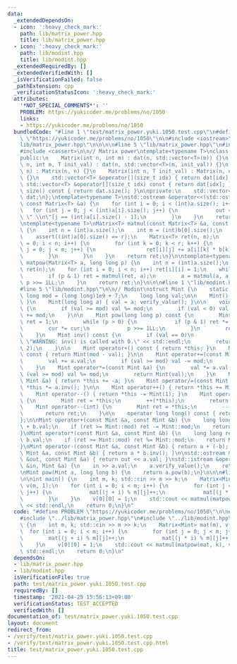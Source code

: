 ```yaml
---
data:
  _extendedDependsOn:
  - icon: ':heavy_check_mark:'
    path: lib/matrix_power.hpp
    title: lib/matrix_power.hpp
  - icon: ':heavy_check_mark:'
    path: lib/modint.hpp
    title: lib/modint.hpp
  _extendedRequiredBy: []
  _extendedVerifiedWith: []
  _isVerificationFailed: false
  _pathExtension: cpp
  _verificationStatusIcon: ':heavy_check_mark:'
  attributes:
    '*NOT_SPECIAL_COMMENTS*': ''
    PROBLEM: https://yukicoder.me/problems/no/1050
    links:
    - https://yukicoder.me/problems/no/1050
  bundledCode: "#line 1 \"test/matrix_power.yuki.1050.test.cpp\"\n#define PROBLEM\
    \ \"https://yukicoder.me/problems/no/1050\"\n\n#include <iostream>\n#line 1 \"\
    lib/matrix_power.hpp\"\n\n\n\n#line 5 \"lib/matrix_power.hpp\"\n#include <vector>\n\
    #include <cassert>\n\n// Matrix power\ntemplate<typename T>\nclass Matrix {\n\
    public:\n    Matrix(int n, int m) : dat(n, std::vector<T>(m)) {}\n    Matrix(int\
    \ n, int m, T init_val) : dat(n, std::vector<T>(m, init_val)) {}\n    Matrix(int\
    \ n) : Matrix(n, n) {}\n    Matrix(int n, T init_val) : Matrix(n, n, init_val)\
    \ {}\n    std::vector<T> &operator[](size_t idx) { return dat[idx]; }\n    const\
    \ std::vector<T> &operator[](size_t idx) const { return dat[idx]; }\n    size_t\
    \ size() const { return dat.size(); }\n\nprivate:\n    std::vector<std::vector<T>>\
    \ dat;\n};\ntemplate<typename T>\nstd::ostream &operator<<(std::ostream &out,\
    \ const Matrix<T> &a) {\n    for (int i = 0; i < (int)a.size(); i++) {\n     \
    \   for (int j = 0; j < (int)a[i].size(); j++) {\n            out << a[i][j] <<\
    \ \" \\n\"[j == (int)a[i].size() - 1];\n        }\n    }\n    return out;\n}\n\
    \ntemplate<typename T>\nMatrix<T> matmul(const Matrix<T> &a, const Matrix<T> &b)\
    \ {\n    int n = (int)a.size();\n    int m = (int)b[0].size();\n    int r = (int)b.size();\n\
    \    assert((int)a[0].size() == r);\n    Matrix<T> ret(n, m);\n    for (int i\
    \ = 0; i < n; i++) {\n        for (int k = 0; k < r; k++) {\n            for (int\
    \ j = 0; j < m; j++) {\n                ret[i][j] += a[i][k] * b[k][j];\n    \
    \        }\n        }\n    }\n    return ret;\n}\n\ntemplate<typename T>\nMatrix<T>\
    \ matpow(Matrix<T> a, long long p) {\n    int n = (int)a.size();\n    Matrix<T>\
    \ ret(n);\n    for (int i = 0; i < n; i++) ret[i][i] = 1;\n    while (p > 0) {\n\
    \        if (p & 1) ret = matmul(ret, a);\n        a = matmul(a, a);\n       \
    \ p >>= 1LL;\n    }\n    return ret;\n}\n\n\n#line 1 \"lib/modint.hpp\"\n\n\n\n\
    #line 5 \"lib/modint.hpp\"\n\n// Modint\nstruct Mint {\n    static const long\
    \ long mod = (long long)1e9 + 7;\n    long long val;\n\n    Mint() { val = 0;\
    \ }\n    Mint(long long a) { val = a; verify_value(); }\n\n    void verify_value()\
    \ {\n        if (val >= mod) val %= mod;\n        if (val < 0) val %= mod, val\
    \ += mod;\n    }\n\n    Mint pow(long long p) const {\n        Mint cur = Mint(val),\
    \ ret = 1;\n        while (p > 0) {\n            if (p & 1) ret *= cur;\n    \
    \        cur *= cur;\n            p >>= 1LL;\n        }\n        return ret;\n\
    \    }\n    Mint inv() const {\n        if (val == 0)\n            std::cerr <<\
    \ \"WARNING: inv() is called with 0.\" << std::endl;\n        return pow(mod -\
    \ 2);\n    }\n\n    Mint operator+() const { return *this; }\n    Mint operator-()\
    \ const { return Mint(mod - val); }\n\n    Mint operator+=(const Mint &a) {\n\
    \        val += a.val;\n        if (val >= mod) val -= mod;\n        return Mint(val);\n\
    \    }\n    Mint operator*=(const Mint &a) {\n        val *= a.val;\n        if\
    \ (val >= mod) val %= mod;\n        return Mint(val);\n    }\n    Mint operator-=(const\
    \ Mint &a) { return *this += -a; }\n    Mint operator/=(const Mint &a) { return\
    \ *this *= a.inv(); }\n\n    Mint operator++() { return *this += Mint(1); }\n\
    \    Mint operator--() { return *this -= Mint(1); }\n    Mint operator++(int)\
    \ {\n        Mint ret = *this;\n        ++(*this);\n        return ret;\n    }\n\
    \    Mint operator--(int) {\n        Mint ret = *this;\n        --(*this);\n \
    \       return ret;\n    }\n\n    operator long long() const { return val; }\n\
    };\n\nMint operator+(const Mint &a, const Mint &b) {\n    long long ret = a.val\
    \ + b.val;\n    if (ret >= Mint::mod) ret -= Mint::mod;\n    return Mint(ret);\n\
    }\nMint operator*(const Mint &a, const Mint &b) {\n    long long ret = a.val *\
    \ b.val;\n    if (ret >= Mint::mod) ret %= Mint::mod;\n    return Mint(ret);\n\
    }\nMint operator-(const Mint &a, const Mint &b) { return a + (-b); }\nMint operator/(const\
    \ Mint &a, const Mint &b) { return a * b.inv(); }\n\nstd::ostream &operator<<(std::ostream\
    \ &out, const Mint &a) { return out << a.val; }\nstd::istream &operator>>(std::istream\
    \ &in, Mint &a) {\n    in >> a.val;\n    a.verify_value();\n    return in;\n}\n\
    \nMint pow(Mint a, long long b) {\n    return a.pow(b);\n}\n\n\n#line 6 \"test/matrix_power.yuki.1050.test.cpp\"\
    \n\nint main() {\n    int m, k; std::cin >> m >> k;\n    Matrix<Mint> mat(m),\
    \ v(m, 1);\n    for (int i = 0; i < m; i++) {\n        for (int j = 0; j < m;\
    \ j++) {\n            mat[(j + i) % m][j]++;\n            mat[(j * i) % m][j]++;\n\
    \        }\n    }\n    v[0][0] = 1;\n    std::cout << matmul(matpow(mat, k), v)[0][0]\
    \ << std::endl;\n    return 0;\n}\n"
  code: "#define PROBLEM \"https://yukicoder.me/problems/no/1050\"\n\n#include <iostream>\n\
    #include \"../lib/matrix_power.hpp\"\n#include \"../lib/modint.hpp\"\n\nint main()\
    \ {\n    int m, k; std::cin >> m >> k;\n    Matrix<Mint> mat(m), v(m, 1);\n  \
    \  for (int i = 0; i < m; i++) {\n        for (int j = 0; j < m; j++) {\n    \
    \        mat[(j + i) % m][j]++;\n            mat[(j * i) % m][j]++;\n        }\n\
    \    }\n    v[0][0] = 1;\n    std::cout << matmul(matpow(mat, k), v)[0][0] <<\
    \ std::endl;\n    return 0;\n}\n"
  dependsOn:
  - lib/matrix_power.hpp
  - lib/modint.hpp
  isVerificationFile: true
  path: test/matrix_power.yuki.1050.test.cpp
  requiredBy: []
  timestamp: '2021-04-25 15:56:13+09:00'
  verificationStatus: TEST_ACCEPTED
  verifiedWith: []
documentation_of: test/matrix_power.yuki.1050.test.cpp
layout: document
redirect_from:
- /verify/test/matrix_power.yuki.1050.test.cpp
- /verify/test/matrix_power.yuki.1050.test.cpp.html
title: test/matrix_power.yuki.1050.test.cpp
---
```

